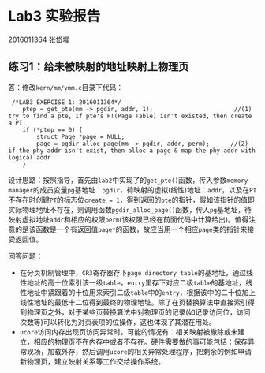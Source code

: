 # Lab3 实验报告

2016011364 张岱墀

## 练习1：给未被映射的地址映射上物理页

答：修改`kern/mm/vmm.c`目录下代码：

```
 /*LAB3 EXERCISE 1: 2016011364*/
    ptep = get_pte(mm -> pgdir, addr, 1);                       //(1) try to find a pte, if pte's PT(Page Table) isn't existed, then create a PT.
    if (*ptep == 0) {					
		struct Page *page = NULL;
        page = pgdir_alloc_page(mm -> pgdir, addr, perm);      //(2) if the phy addr isn't exist, then alloc a page & map the phy addr with logical addr
    }
```

设计思路：按照指导，首先由`lab2`中实现了的`get_pte()`函数，传入参数`memory manager`的成员变量`pg`基地址：`pgdir`，待映射的虚拟(线性)地址：`addr`，以及在`PT`不存在时创建`PT`的标志位`create = 1`，得到返回的`pte`的指针，假如该指针的值即实际物理地址不存在，则调用函数`pgdir_alloc_page()`函数，传入`pg`基地址，待映射虚拟地址`addr`和相应的权限`perm`(该权限已经在前面代码中计算给出)。值得注意的是该函数是一个有返回值`page*`的函数，故应当用一个相应`page`类的指针来接受返回值。

回答问题：

* 在分页机制管理中，`CR3`寄存器存下`page directory table`的基地址，通过线性地址的高十位索引该一级`table`，`entry`里存下对应二级`table`的基地址，线性地址中紧跟着的十位用来索引二级`table`中的`entry`，根据该中的二十位加上线性地址的最低十二位得到最终的物理地址。除了在页替换算法中直接索引得到物理页之外，对于某些页替换算法中对物理页的记录(如记录访问位，访问次数等)可以转化为对页表项的位操作，这也体现了其潜在用处。
* `ucore`访问内存出现页访问异常时，可能的情况有：相关映射被撤除或未建立，相应的物理页不在内存中或者不存在。硬件需要做的事可能包括：保存异常现场，加载外存，然后调用`ucore`的相关异常处理程序，把剩余的例如申请新物理页，建立映射关系等工作交给操作系统。